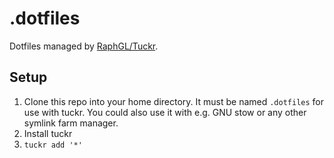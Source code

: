 # .dotfiles
Dotfiles managed by [RaphGL/Tuckr](https://github.com/RaphGL/Tuckr).

## Setup
1. Clone this repo into your home directory. It must be named `.dotfiles` for use with tuckr. You could also use it with e.g. GNU stow or any other symlink farm manager.
2. Install tuckr
3. `tuckr add '*'`
